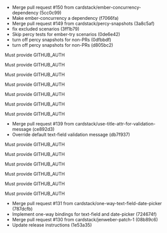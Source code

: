 * Merge pull request #150 from cardstack/ember-concurrency-dependency (5cc0c99)
* Make ember-concurrency a dependency (f7066fa)
* Merge pull request #149 from cardstack/percy-snapshots (3a8c5af)
* fix excluded scenarios (3ff1b79)
* Skip percy tests for ember-try scenarios (0de6e42)
* turn off percy snapshots for non-PRs (0dfbbdf)
* turn off percy snapshots for non-PRs (d805bc2)

Must provide GITHUB_AUTH

Must provide GITHUB_AUTH

Must provide GITHUB_AUTH

Must provide GITHUB_AUTH

Must provide GITHUB_AUTH

Must provide GITHUB_AUTH

Must provide GITHUB_AUTH

* Merge pull request #139 from cardstack/use-title-attr-for-validation-message (ce892d3)
* Override default text-field validation message (db7f937)

Must provide GITHUB_AUTH

Must provide GITHUB_AUTH

Must provide GITHUB_AUTH

Must provide GITHUB_AUTH

Must provide GITHUB_AUTH

Must provide GITHUB_AUTH

* Merge pull request #131 from cardstack/one-way-text-field-date-picker (787dcfb)
* Implement one-way bindings for text-field and date-picker (724674f)
* Merge pull request #130 from cardstack/jenweber-patch-1 (08b89c6)
* Update release instructions (1e53a35)
